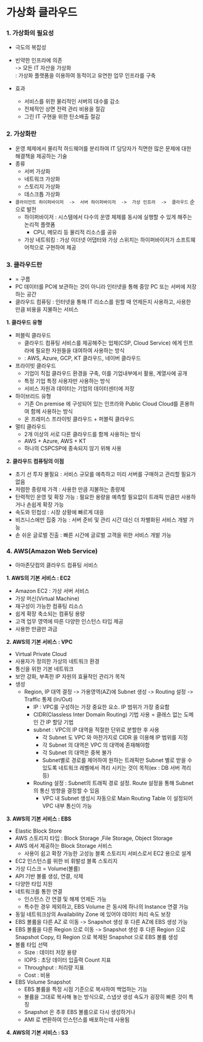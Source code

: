 # 가상화 클라우드

### 1. 가상화의 필요성
* 극도의 복잡성
* 빈약한 인프라에 의존 </br>
-> 모든 IT 자산을 가상화</br>
 : 가상화 플랫폼을 이용하여 동적이고 유연한 업무 인프라를 구축

* 효과
    * 서비스를 위한 물리적인 서버의 대수를 감소
    * 전체적인 상면 전력 관리 비용을 절감
    * 그린 IT 구현을 위한 탄소배출 절감

### 2. 가상화란
* 운영 체제에서 물리적 하드웨어를 분리하여 IT 담당자가 직면한 많은 문제에 대한 해결책을 제공하는 기술
* 종류
    * 서버 가상화
    * 네트워크 가상화
    * 스토리지 가상화
    * 데스크톱 가상화
* `클라이언트 하이퍼바이저  ->  서버 하이퍼바이저  ->  가상 인프라  ->  클라우드`  순으로 발전
    * 하이퍼바이저 : 시스템에서 다수의 운영 체제를 동시에 실행할 수 있게 해주는 논리적 플랫폼
        * CPU, 메모리 등 물리적 리소스를 공유
    * 가상 네트워킹 : 가상 이더넷 어댑터와 가상 스위치는 하이퍼바이저가 소프트웨어적으로 구현하여 제공

### 3. 클라우드란
* = 구름
* PC 데이터를 PC에 보관하는 것이 아니라 인터넷을 통해 중앙 PC 또는 서버에 저장하는 공간
* 클라우드 컴퓨팅 : 인터넷을 통해 IT 리소스를 원할 때 언제든지 사용하고, 사용한 만큼 비용을 지불하는 서비스

**1. 클라우드 유형**
* 퍼블릭 클라우드
    * 클라우드 컴퓨팅 서비스를 제공해주는 업체(CSP, Cloud Service) 에게 인프라에 필요한 자원들을 대여하여 사용하는 방식
    * : AWS, Azure, GCP, KT 클라우드, 네이버 클라우드
* 프라이빗 클라우드
    * 기업이 직접 클라우드 환경을 구축, 이를 기업내부에서 활용, 계열사에 공개
    * 특정 기업 특정 사용자만 사용하는 방식
    * 서비스 자원과 데이터는 기업의 데이터센터에 저장
* 하이브리드 유형
    * 기존 On premise 에 구성되어 있는 인프라와 Public Cloud Cloud를 혼용하여 함께 사용하는 방식
    * 온 프레미스 프라이빗 클라우드 + 퍼블릭 클라우드
* 멀티 클라우드
    * 2개 이상의 서로 다른 클라우드를 함께 사용하는 방식
    * AWS + Azure, AWS + KT
    * 하나의 CSPCSP에 종속되지 않기 위해 사용

**2. 클라우드 컴퓨팅의 이점**
* 초기 선 투자 불필요 : 서비스 규모를 예측하고 미리 서버를 구매하고 관리할 필요가 없음
* 저렴한 종량제 가격 : 사용한 만큼 지불하는 종량제
* 탄력적인 운영 및 확장 가능 : 필요한 용량을 예측할 필요없이 트래픽 만큼만 사용하거나 손쉽게 확장 가능
* 속도와 민첩성 : 시장 상황에 빠르게 대응
* 비즈니스에만 집중 가능 : 서버 준비 및 관리 시간 대신 더 차별화된 서비스 개발 가능
* 손 쉬운 글로벌 진출 : 빠른 시간에 글로벌 고객을 위한 서비스 개발 가능

### 4. AWS(Amazon Web Service)
* 아마존닷컴의 클라우드 컴퓨팅 서비스

**1. AWS의 기본 서비스 : EC2**
* Amazon EC2 : 가상 서버 서비스
* 가상 머신(Virtual Machine)
* 재구성이 가능한 컴퓨팅 리소스
* 쉽게 확장 축소되는 컴퓨팅 용량
* 고객 업무 영역에 따른 다양한 인스턴스 타입 제공
* 사용한 만큼만 과금

**2. AWS의 기본 서비스 : VPC**
* Virtual Private Cloud
* 사용자가 정의한 가상의 네트워크 환경
* 통신을 위한 기본 네트워크
* 보안 강화, 부족한 IP 자원의 효율적인 관리가 목적
* 생성
    * Region, IP 대역 결정  ->  가용영역(AZ)에 Subnet 생성  ->  Routing 설정  ->  Traffic 통제 (In/Out)
        * IP : VPC를 구성하는 가장 중요한 요소. IP 범위가 가장 중요함
        * CIDR(Classless Inter Domain Routing) 기법 사용 = 클래스 없는 도메인 간 IP 할당 기법
        * subnet : VPC의 IP 대역을 적절한 단위로 분할한 후 사용
            * 각 Subnet 도 VPC 와 마찬가지로 CIDR 을 이용해 IP 범위를 지정
            * 각 Subnet 의 대역은 VPC 의 대역에 존재해야함
            * 각 Subnet 의 대역은 중복 불가
            * Subnet별로 경로를 제어하여 원하는 트래픽만 Subnet 별로 받을 수 있도록 네트워크 레벨에서 격리 시키는 것이 목적(ex : DB 서버 격리 등)
        * Routing 설정 : Subnet의 트래픽 경로 설정. Route 설정을 통해 Subnet 의 통신 방향을 결정할 수 있음
            * VPC 내 Subnet 생성시 자동으로 Main Routing Table 이 설정되어 VPC 내부 통신이 가능

**3. AWS의 기본 서비스 : EBS**
* Elastic Block Store
* AWS 스토리지 타입 : Block Storage ,File Storage, Object Storage
* AWS 에서 제공하는 Block Storage 서비스
    * 사용이 쉽고 확장 가능한 고성능 블록 스토리지 서비스로서 EC2 용으로 설계
* EC2 인스턴스를 위한 비 휘발성 블록 스토리지
* 가상 디스크 = Volume(볼륨)
* API 기반 볼륨 생성, 연결, 삭제
* 다양한 타입 지원
* 네트워크를 통한 연결
    * 인스턴스 간 연결 및 해제 언제든 가능
    * 특수한 경우 제외하고, EBS Volume 은 동시에 하나의 Instance 연결 가능
* 동일 네트워크상의 Availability Zone 에 있어야 데이터 처리 속도 보장
* EBS 볼륨을 다른 AZ 로 이동 -> Snapshot 생성 후 다른 AZ에 EBS 생성 가능
* EBS 볼륨을 다른 Region 으로 이동 -> Snapshot 생성 후 다른 Region 으로 Snapshot Copy, 타 Region 으로 복제된 Snapshot 으로 EBS 볼륨 생성
* 볼륨 타입 선택
    * Size : 데이터 저장 용량
    * IOPS : 초당 데이터 입출력 Count 지표
    * Throughput : 처리량 지표
    * Cost : 비용
* EBS Volume Snapshot
    * EBS 볼륨을 특정 시점 기준으로 복사하여 백업하는 기능
    * 볼륨을 그대로 복사해 놓는 방식으로, 스냅샷 생성 속도가 굉장히 빠른 것이 특징
    * Snapshot 은 추후 EBS 볼륨으로 다시 생성하거나
    * AMI 로 변환하여 인스턴스를 배포하는데 사용됨

**4. AWS의 기본 서비스 : S3**